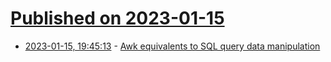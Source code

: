 # [Published on 2023-01-15](index.md)

* [2023-01-15, 19:45:13](https://news.ycombinator.com/item?id=34392534) - [Awk equivalents to SQL query data manipulation](https://subhadip.ca/unixlinux/awk-commands-equivalent-to-sql-query-data-manipulation/4/)
